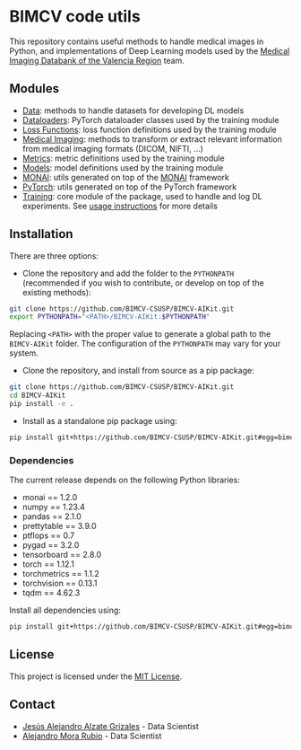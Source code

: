 # BIMCV code utils

This repository contains useful methods to handle medical images in Python, and implementations of Deep Learning models used by the [Medical Imaging Databank of the Valencia Region](https://bimcv.cipf.es/) team.

## Modules

- [Data](/bimcv_aikit/data/): methods to handle datasets for developing DL models
- [Dataloaders](/bimcv_aikit/dataloaders/): PyTorch dataloader classes used by the training module
- [Loss Functions](/bimcv_aikit/loss_functions/): loss function definitions used by the training module
- [Medical Imaging](/bimcv_aikit/medical_imaging/): methods to transform or extract relevant information from medical imaging formats (DICOM, NIFTI, ...)
- [Metrics](/bimcv_aikit/metrics/): metric definitions used by the training module
- [Models](/bimcv_aikit/models/): model definitions used by the training module
- [MONAI](/bimcv_aikit/monai/): utils generated on top of the [MONAI](https://github.com/Project-MONAI/MONAI) framework
- [PyTorch](/bimcv_aikit/pytorch/): utils generated on top of the PyTorch framework
- [Training](/bimcv_aikit/training/): core module of the package, used to handle and log DL experiments. See [usage instructions](/bimcv_aikit/training/README.md) for more details

## Installation

There are three options:

- Clone the repository and add the folder to the `PYTHONPATH` (recommended if you wish to contribute, or develop on top of the existing methods):

```bash
git clone https://github.com/BIMCV-CSUSP/BIMCV-AIKit.git
export PYTHONPATH="<PATH>/BIMCV-AIKit:$PYTHONPATH"
```

Replacing `<PATH>` with the proper value to generate a global path to the `BIMCV-AIKit` folder. The configuration of the `PYTHONPATH` may vary for your system.

- Clone the repository, and install from source as a pip package:

```bash
git clone https://github.com/BIMCV-CSUSP/BIMCV-AIKit.git
cd BIMCV-AIKit
pip install -e .
```

- Install as a standalone pip package using:

```bash
pip install git+https://github.com/BIMCV-CSUSP/BIMCV-AIKit.git#egg=bimcv_aikit
```

### Dependencies

The current release depends on the following Python libraries:

- monai == 1.2.0
- numpy == 1.23.4
- pandas == 2.1.0
- prettytable == 3.9.0
- ptflops == 0.7
- pygad == 3.2.0
- tensorboard == 2.8.0
- torch == 1.12.1
- torchmetrics == 1.1.2
- torchvision == 0.13.1
- tqdm == 4.62.3

Install all dependencies using:

```bash
pip install git+https://github.com/BIMCV-CSUSP/BIMCV-AIKit.git#egg=bimcv_aikit[all]
```

## License

This project is licensed under the [MIT License](LICENSE).

## Contact

- [Jesús Alejandro Alzate Grizales](https://github.com/jesusalzate) - Data Scientist
- [Alejandro Mora Rubio](https://github.com/MoraRubio) - Data Scientist
